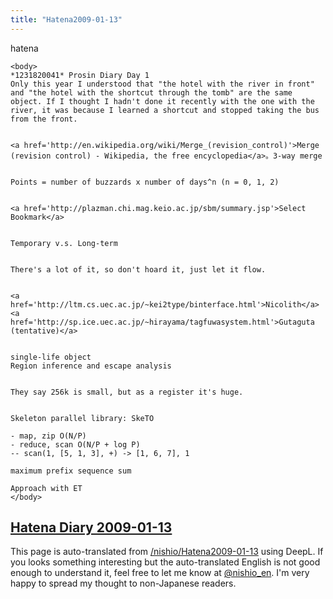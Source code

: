 ```yaml
---
title: "Hatena2009-01-13"
---
```


hatena

```
<body>
*1231820041* Prosin Diary Day 1
Only this year I understood that "the hotel with the river in front" and "the hotel with the shortcut through the tomb" are the same object. If I thought I hadn't done it recently with the one with the river, it was because I learned a shortcut and stopped taking the bus from the front.


<a href='http://en.wikipedia.org/wiki/Merge_(revision_control)'>Merge (revision control) - Wikipedia, the free encyclopedia</a>。3-way merge


Points = number of buzzards x number of days^n (n = 0, 1, 2)


<a href='http://plazman.chi.mag.keio.ac.jp/sbm/summary.jsp'>Select Bookmark</a>


Temporary v.s. Long-term


There's a lot of it, so don't hoard it, just let it flow.


<a href='http://ltm.cs.uec.ac.jp/~kei2type/binterface.html'>Nicolith</a>
<a href='http://sp.ice.uec.ac.jp/~hirayama/tagfuwasystem.html'>Gutaguta (tentative)</a>


single-life object
Region inference and escape analysis


They say 256k is small, but as a register it's huge.


Skeleton parallel library: SkeTO

- map, zip O(N/P)
- reduce, scan O(N/P + log P)
-- scan(1, [5, 1, 3], +) -> [1, 6, 7], 1

maximum prefix sequence sum

Approach with ET
</body>
```


[Hatena Diary 2009-01-13](https://nishiohirokazu.hatenadiary.org/archive/2009/01/13)
---
This page is auto-translated from [/nishio/Hatena2009-01-13](https://scrapbox.io/nishio/Hatena2009-01-13) using DeepL. If you looks something interesting but the auto-translated English is not good enough to understand it, feel free to let me know at [@nishio_en](https://twitter.com/nishio_en). I'm very happy to spread my thought to non-Japanese readers.